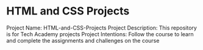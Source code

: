 # HTML and CSS Projects
 
 Project Name:
        HTML-and-CSS-Projects
 Project Description:
        This repository is for Tech Academy projects
 Project Intentions:
 		Follow the course to learn and complete the assignments and challenges on the course